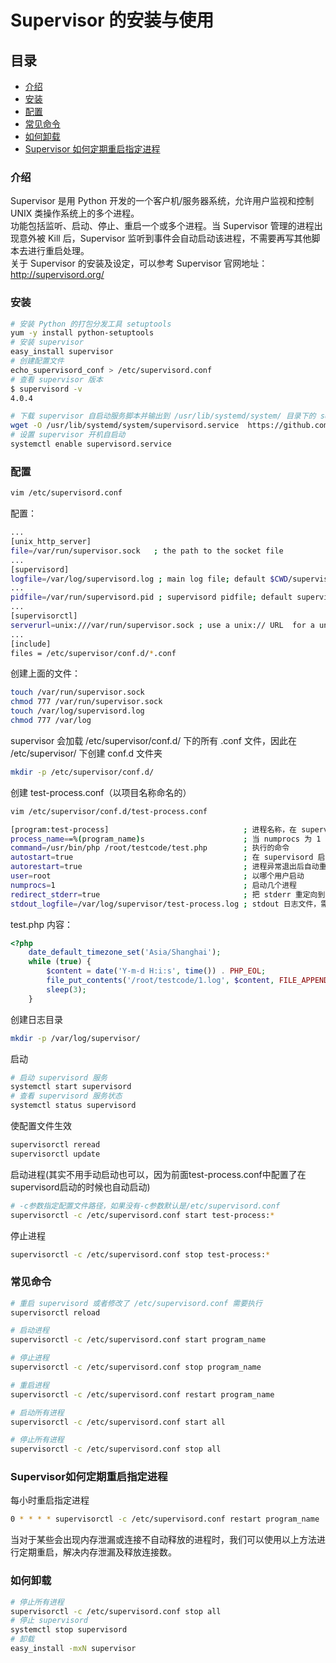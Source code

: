 # Supervisor 的安装与使用

## 目录
- [介绍](#介绍)
- [安装](#安装)
- [配置](#配置)
- [常见命令](#常见命令)
- [如何卸载](#如何卸载)
- [Supervisor 如何定期重启指定进程](#Supervisor如何定期重启指定进程)

### 介绍

Supervisor 是用 Python 开发的一个客户机/服务器系统，允许用户监视和控制 UNIX 类操作系统上的多个进程。  
功能包括监听、启动、停止、重启一个或多个进程。当 Supervisor 管理的进程出现意外被 Kill 后，Supervisor 监听到事件会自动启动该进程，不需要再写其他脚本去进行重启处理。  
关于 Supervisor 的安装及设定，可以参考 Supervisor 官网地址：http://supervisord.org/   

### 安装

```bash
# 安装 Python 的打包分发工具 setuptools
yum -y install python-setuptools
# 安装 supervisor
easy_install supervisor
# 创建配置文件
echo_supervisord_conf > /etc/supervisord.conf
# 查看 supervisor 版本
$ supervisord -v
4.0.4

# 下载 supervisor 自启动服务脚本并输出到 /usr/lib/systemd/system/ 目录下的 supervisord.service 文件中
wget -O /usr/lib/systemd/system/supervisord.service  https://github.com/Supervisor/initscripts/raw/master/centos-systemd-etcs
# 设置 supervisor 开机自启动
systemctl enable supervisord.service
```

### 配置

```bash
vim /etc/supervisord.conf
```

配置：  

```bash
...
[unix_http_server]
file=/var/run/supervisor.sock   ; the path to the socket file
...
[supervisord]
logfile=/var/log/supervisord.log ; main log file; default $CWD/supervisord.log
...
pidfile=/var/run/supervisord.pid ; supervisord pidfile; default supervisord.pid
...
[supervisorctl]
serverurl=unix:///var/run/supervisor.sock ; use a unix:// URL  for a unix socket
...
[include]
files = /etc/supervisor/conf.d/*.conf
```

创建上面的文件：  

```bash
touch /var/run/supervisor.sock
chmod 777 /var/run/supervisor.sock
touch /var/log/supervisord.log
chmod 777 /var/log
```
supervisor 会加载 /etc/supervisor/conf.d/ 下的所有 .conf 文件，因此在 /etc/supervisor/ 下创建 conf.d 文件夹  

```bash
mkdir -p /etc/supervisor/conf.d/
```

创建 test-process.conf（以项目名称命名的）  

```bash
vim /etc/supervisor/conf.d/test-process.conf
```
```bash
[program:test-process]                              ; 进程名称，在 supervisorctl 中通过这个值来对进程进行一系列的操作
process_name==%(program_name)s                      ; 当 numprocs 为 1 时，process_name=%(program_name)s；当 numprocs>=2 时，process_name=%(program_name)s_%(process_num)02d
command=/usr/bin/php /root/testcode/test.php        ; 执行的命令
autostart=true                                      ; 在 supervisord 启动的时候也自动启动
autorestart=true                                    ; 进程异常退出后自动重启
user=root                                           ; 以哪个用户启动
numprocs=1                                          ; 启动几个进程
redirect_stderr=true                                ; 把 stderr 重定向到 stdout
stdout_logfile=/var/log/supervisor/test-process.log ; stdout 日志文件，需要注意当指定目录不存在时无法正常启动，所以需要手动创建目录（supervisord 会自动创建日志文件）
```

test.php 内容：  

```php
<?php
    date_default_timezone_set('Asia/Shanghai');
    while (true) {
        $content = date('Y-m-d H:i:s', time()) . PHP_EOL;
        file_put_contents('/root/testcode/1.log', $content, FILE_APPEND);
        sleep(3);
    }
```

创建日志目录  

```bash
mkdir -p /var/log/supervisor/
```

启动  

```bash
# 启动 supervisord 服务
systemctl start supervisord
# 查看 supervisord 服务状态
systemctl status supervisord
```

使配置文件生效  

```bash
supervisorctl reread
supervisorctl update
```

启动进程(其实不用手动启动也可以，因为前面test-process.conf中配置了在supervisord启动的时候也自动启动)
```bash
# -c参数指定配置文件路径，如果没有-c参数默认是/etc/supervisord.conf
supervisorctl -c /etc/supervisord.conf start test-process:*
```

停止进程  

```bash
supervisorctl -c /etc/supervisord.conf stop test-process:*
```

### 常见命令

```bash
# 重启 supervisord 或者修改了 /etc/supervisord.conf 需要执行
supervisorctl reload

# 启动进程
supervisorctl -c /etc/supervisord.conf start program_name

# 停止进程
supervisorctl -c /etc/supervisord.conf stop program_name

# 重启进程
supervisorctl -c /etc/supervisord.conf restart program_name

# 启动所有进程
supervisorctl -c /etc/supervisord.conf start all

# 停止所有进程
supervisorctl -c /etc/supervisord.conf stop all
```
### Supervisor如何定期重启指定进程

每小时重启指定进程  

```bash
0 * * * * supervisorctl -c /etc/supervisord.conf restart program_name
```

当对于某些会出现内存泄漏或连接不自动释放的进程时，我们可以使用以上方法进行定期重启，解决内存泄漏及释放连接数。

### 如何卸载
```bash
# 停止所有进程
supervisorctl -c /etc/supervisord.conf stop all
# 停止 supervisord
systemctl stop supervisord
# 卸载
easy_install -mxN supervisor
```